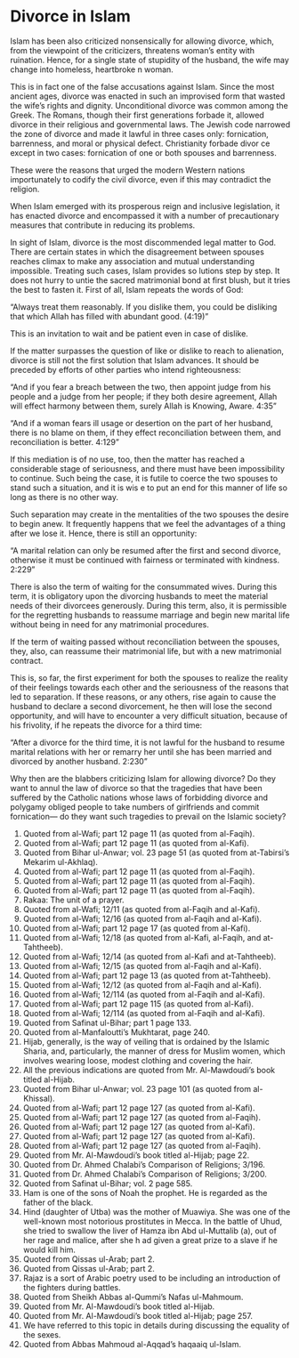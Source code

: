 Divorce in Islam
================

Islam has been also criticized nonsensically for allowing divorce,
which, from the viewpoint of the criticizers, threatens woman’s entity
with ruination. Hence, for a single state of stupidity of the husband,
the wife may change into homeless, heartbroke n woman.

This is in fact one of the false accusations against Islam. Since the
most ancient ages, divorce was enacted in such an improvised form that
wasted the wife’s rights and dignity. Unconditional divorce was common
among the Greek. The Romans, though their first generations forbade it,
allowed divorce in their religious and governmental laws. The Jewish
code narrowed the zone of divorce and made it lawful in three cases
only: fornication, barrenness, and moral or physical defect.
Christianity forbade divor ce except in two cases: fornication of one or
both spouses and barrenness.

These were the reasons that urged the modern Western nations
importunately to codify the civil divorce, even if this may contradict
the religion.

When Islam emerged with its prosperous reign and inclusive legislation,
it has enacted divorce and encompassed it with a number of precautionary
measures that contribute in reducing its problems.

In sight of Islam, divorce is the most discommended legal matter to
God. There are certain states in which the disagreement between spouses
reaches climax to make any association and mutual understanding
impossible. Treating such cases, Islam provides so lutions step by step.
It does not hurry to untie the sacred matrimonial bond at first blush,
but it tries the best to fasten it. First of all, Islam repeats the
words of God:

“Always treat them reasonably. If you dislike them, you could be
disliking that which Allah has filled with abundant good. (4:19)”

This is an invitation to wait and be patient even in case of dislike.

If the matter surpasses the question of like or dislike to reach to
alienation, divorce is still not the first solution that Islam advances.
It should be preceded by efforts of other parties who intend
righteousness:

“And if you fear a breach between the two, then appoint judge from his
people and a judge from her people; if they both desire agreement, Allah
will effect harmony between them, surely Allah is Knowing, Aware.
4:35”

“And if a woman fears ill usage or desertion on the part of her
husband, there is no blame on them, if they effect reconciliation
between them, and reconciliation is better. 4:129”

If this mediation is of no use, too, then the matter has reached a
considerable stage of seriousness, and there must have been
impossibility to continue. Such being the case, it is futile to coerce
the two spouses to stand such a situation, and it is wis e to put an end
for this manner of life so long as there is no other way.

Such separation may create in the mentalities of the two spouses the
desire to begin anew. It frequently happens that we feel the advantages
of a thing after we lose it. Hence, there is still an opportunity:

“A marital relation can only be resumed after the first and second
divorce, otherwise it must be continued with fairness or terminated with
kindness. 2:229”

There is also the term of waiting for the consummated wives. During
this term, it is obligatory upon the divorcing husbands to meet the
material needs of their divorcees generously. During this term, also, it
is permissible for the regretting husbands to reassume marriage and
begin new marital life without being in need for any matrimonial
procedures.

If the term of waiting passed without reconciliation between the
spouses, they, also, can reassume their matrimonial life, but with a new
matrimonial contract.

This is, so far, the first experiment for both the spouses to realize
the reality of their feelings towards each other and the seriousness of
the reasons that led to separation. If these reasons, or any others,
rise again to cause the husband to declare a second divorcement, he then
will lose the second opportunity, and will have to encounter a very
difficult situation, because of his frivolity, if he repeats the divorce
for a third time:

“After a divorce for the third time, it is not lawful for the husband
to resume marital relations with her or remarry her until she has been
married and divorced by another husband. 2:230”

Why then are the blabbers criticizing Islam for allowing divorce? Do
they want to annul the law of divorce so that the tragedies that have
been suffered by the Catholic nations whose laws of forbidding divorce
and polygamy obliged people to take numbers of girlfriends and commit
fornication— do they want such tragedies to prevail on the Islamic
society?

1. Quoted from al-Wafi; part 12 page 11 (as quoted from al-Faqih).
2. Quoted from al-Wafi; part 12 page 11 (as quoted from al-Kafi).
3. Quoted from Bihar ul-Anwar; vol. 23 page 51 (as quoted from
at-Tabirsi’s Mekarim ul-Akhlaq).
4. Quoted from al-Wafi; part 12 page 11 (as quoted from al-Faqih).
5. Quoted from al-Wafi; part 12 page 11 (as quoted from al-Faqih).
6. Quoted from al-Wafi; part 12 page 11 (as quoted from al-Faqih).
7. Rakaa: The unit of a prayer.
8. Quoted from al-Wafi; 12/11 (as quoted from al-Faqih and al-Kafi).
9. Quoted from al-Wafi; 12/16 (as quoted from al-Faqih and al-Kafi).
10. Quoted from al-Wafi; part 12 page 17 (as quoted from al-Kafi).
11. Quoted from al-Wafi; 12/18 (as quoted from al-Kafi, al-Faqih, and
at-Tahtheeb).
12. Quoted from al-Wafi; 12/14 (as quoted from al-Kafi and
at-Tahtheeb).
13. Quoted from al-Wafi; 12/15 (as quoted from al-Faqih and al-Kafi).
14. Quoted from al-Wafi; part 12 page 13 (as quoted from
at-Tahtheeb).
15. Quoted from al-Wafi; 12/12 (as quoted from al-Faqih and al-Kafi).
16. Quoted from al-Wafi; 12/114 (as quoted from al-Faqih and
al-Kafi).
17. Quoted from al-Wafi; part 12 page 115 (as quoted from al-Kafi).
18. Quoted from al-Wafi; 12/114 (as quoted from al-Faqih and
al-Kafi).
19. Quoted from Safinat ul-Bihar; part 1 page 133.
20. Quoted from al-Manfaloutti’s Mukhtarat, page 240.
21. Hijab, generally, is the way of veiling that is ordained by the
Islamic Sharia, and, particularly, the manner of dress for Muslim women,
which involves wearing loose, modest clothing and covering the hair.
22. All the previous indications are quoted from Mr. Al-Mawdoudi’s book
titled al-Hijab.
23. Quoted from Bihar ul-Anwar; vol. 23 page 101 (as quoted from
al-Khissal).
24. Quoted from al-Wafi; part 12 page 127 (as quoted from al-Kafi).
25. Quoted from al-Wafi; part 12 page 127 (as quoted from al-Faqih).
26. Quoted from al-Wafi; part 12 page 127 (as quoted from al-Kafi).
27. Quoted from al-Wafi; part 12 page 127 (as quoted from al-Kafi).
28. Quoted from al-Wafi; part 12 page 127 (as quoted from al-Faqih).
29. Quoted from Mr. Al-Mawdoudi’s book titled al-Hijab; page 22.
30. Quoted from Dr. Ahmed Chalabi’s Comparison of Religions; 3/196.
31. Quoted from Dr. Ahmed Chalabi’s Comparison of Religions; 3/200.
32. Quoted from Safinat ul-Bihar; vol. 2 page 585.
33. Ham is one of the sons of Noah the prophet. He is regarded as the
father of the black.
34. Hind (daughter of Utba) was the mother of Muawiya. She was one of
the well-known most notorious prostitutes in Mecca. In the battle of
Uhud, she tried to swallow the liver of Hamza ibn Abd ul-Muttalib (a),
out of her rage and malice, after she h ad given a great prize to a
slave if he would kill him.
35. Quoted from Qissas ul-Arab; part 2.
36. Quoted from Qissas ul-Arab; part 2.
37. Rajaz is a sort of Arabic poetry used to be including an
introduction of the fighters during battles.
38. Quoted from Sheikh Abbas al-Qummi’s Nafas ul-Mahmoum.
39. Quoted from Mr. Al-Mawdoudi’s book titled al-Hijab.
40. Quoted from Mr. Al-Mawdoudi’s book titled al-Hijab; page 257.
41. We have referred to this topic in details during discussing the
equality of the sexes.
42. Quoted from Abbas Mahmoud al-Aqqad’s haqaaiq ul-Islam.


